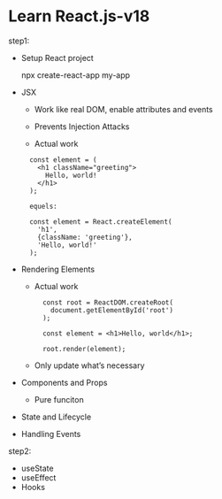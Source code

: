# Learn React.js-v18

step1:
* Setup React project

  npx create-react-app my-app

* JSX  

  -  Work like real DOM, enable attributes and events  
  -  Prevents Injection Attacks

  -  Actual work
    ```
      const element = (
        <h1 className="greeting">
          Hello, world!
        </h1>
      );

      equels: 

      const element = React.createElement(
        'h1',
        {className: 'greeting'},
        'Hello, world!'
      );
    ```

* Rendering Elements   

  - Actual work  
    
    ```
      const root = ReactDOM.createRoot(
        document.getElementById('root')
      );
      
      const element = <h1>Hello, world</h1>;
      
      root.render(element);
    ```

  - Only update what’s necessary

* Components and Props  

  - Pure funciton  


* State and Lifecycle  
* Handling Events

step2: 
* useState   
* useEffect  
* Hooks  
